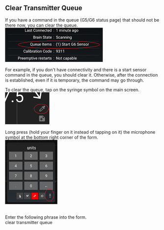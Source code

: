 ## Clear Transmitter Queue  
  
If you have a command in the queue (G5/G6 status page) that should not be there now, you can clear the queue.  
![](./images/tx-queue.png)  

For example, if you don't have connectivity and there is a start sensor command in the queue, you should clear it.  Otherwise, after the connection is established, even if it is temporary, the command may go through.  

To clear the queue, tap on the syringe symbol on the main screen.  
![](./images/syringe-symbol.png)  

Long press (hold your finger on it instead of tapping on it) the microphone symbol at the bottom right corner of the form.  
![](./images/treatment-menu.png)  
<br/>  

Enter the following phrase into the form.  
clear transmitter queue  
